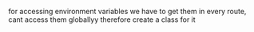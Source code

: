 for accessing environment variables we have to get them in every route, cant access them globallyy therefore create a class for it 